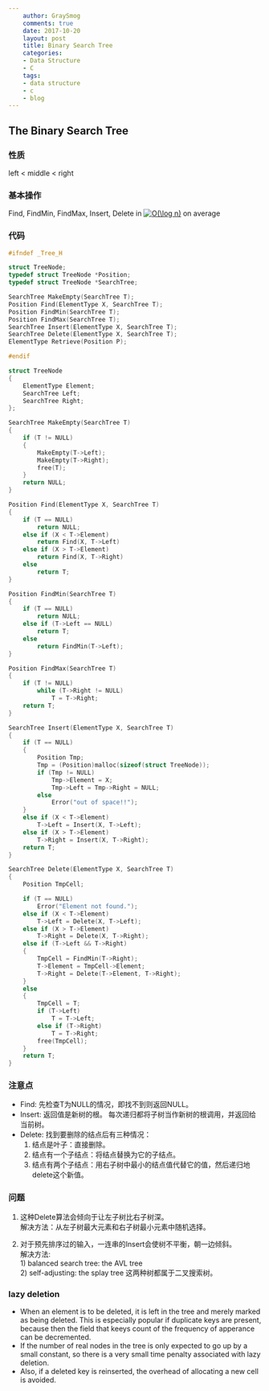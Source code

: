 ```yaml
---
    author: GraySmog
    comments: true
    date: 2017-10-20
    layout: post
    title: Binary Search Tree
    categories:
    - Data Structure
    - C
    tags:
    - data structure
    - c
    - blog
---
```


## The Binary Search Tree

### 性质
left < middle < right

### 基本操作
Find, FindMin, FindMax, Insert, Delete in <a href="http://www.codecogs.com/eqnedit.php?latex=O(\log&space;n)" target="_blank"><img src="http://latex.codecogs.com/png.latex?O(\log&space;n)" title="O(\log n)" /></a> on average

### 代码

```c
#ifndef _Tree_H

struct TreeNode;
typedef struct TreeNode *Position;
typedef struct TreeNode *SearchTree;

SearchTree MakeEmpty(SearchTree T);
Position Find(ElementType X, SearchTree T);
Position FindMin(SearchTree T);
Position FindMax(SearchTree T);
SearchTree Insert(ElementType X, SearchTree T);
SearchTree Delete(ElementType X, SearchTree T);
ElementType Retrieve(Position P);

#endif

struct TreeNode
{
    ElementType Element;
    SearchTree Left;
    SearchTree Right;
};

SearchTree MakeEmpty(SearchTree T)
{
    if (T != NULL)
    {
        MakeEmpty(T->Left);
        MakeEmpty(T->Right);
        free(T);
    }
    return NULL;
}

Position Find(ElementType X, SearchTree T)
{
    if (T == NULL)
        return NULL;
    else if (X < T->Element)
        return Find(X, T->Left)
    else if (X > T->Element)
        return Find(X, T->Right)
    else
        return T;
}

Position FindMin(SearchTree T)
{
    if (T == NULL)
        return NULL;
    else if (T->Left == NULL)
        return T;
    else
        return FindMin(T->Left);
}

Position FindMax(SearchTree T)
{
    if (T != NULL)
        while (T->Right != NULL)
            T = T->Right;
    return T;
}

SearchTree Insert(ElementType X, SearchTree T)
{
    if (T == NULL)
    {
        Position Tmp;
        Tmp = (Position)malloc(sizeof(struct TreeNode));
        if (Tmp != NULL)
            Tmp->Element = X;
            Tmp->Left = Tmp->Right = NULL;
        else
            Error("out of space!!");
    }
    else if (X < T->Element)
        T->Left = Insert(X, T->Left);
    else if (X > T->Element)
        T->Right = Insert(X, T->Right);
    return T;
}

SearchTree Delete(ElementType X, SearchTree T)
{
    Position TmpCell;

    if (T == NULL)
        Error("Element not found.");
    else if (X < T->Element)
        T->Left = Delete(X, T->Left);
    else if (X > T->Element)
        T->Right = Delete(X, T->Right);
    else if (T->Left && T->Right)
    {
        TmpCell = FindMin(T->Right);
        T->Element = TmpCell->Element;
        T->Right = Delete(T->Element, T->Right);
    }
    else
    {
        TmpCell = T;
        if (T->Left)
            T = T->Left;
        else if (T->Right)
            T = T->Right;
        free(TmpCell);
    }
    return T;
}
```

### 注意点

- Find: 先检查T为NULL的情况，即找不到则返回NULL。
- Insert: 返回值是新树的根。
每次递归都将子树当作新树的根调用，并返回给当前树。
- Delete: 找到要删除的结点后有三种情况：
    1. 结点是叶子：直接删除。
    2. 结点有一个子结点：将结点替换为它的子结点。
    3. 结点有两个子结点：用右子树中最小的结点值代替它的值，然后递归地delete这个新值。

### 问题

1. 这种Delete算法会倾向于让左子树比右子树深。
    <br>解决方法：从左子树最大元素和右子树最小元素中随机选择。

2. 对于预先排序过的输入，一连串的Insert会使树不平衡，朝一边倾斜。
    <br>解决方法: <br>1) balanced search tree: the AVL tree
    <br>2) self-adjusting: the splay tree
    这两种树都属于二叉搜索树。

### lazy deletion
- When an element is to be deleted, it is left in the tree and merely marked as being deleted. This is especially popular if duplicate keys are present, because then the field that keeys count of the frequency of apperance can be decremented.
- If the number of real nodes in the tree is only expected to go up by a small constant, so there is a very small time penalty associated with lazy deletion.
- Also, if a deleted key is reinserted, the overhead of allocating a new cell is avoided.
